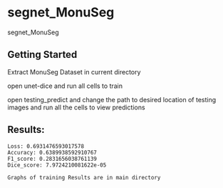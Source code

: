 # segnet_MonuSeg
segnet_MonuSeg


## Getting Started

Extract MonuSeg Dataset in current directory

open unet-dice and run all cells to train

open testing_predict and change the path to desired location of testing images and run all the cells to view predictions



## Results:
```
Loss: 0.6931476593017578
Accuracy: 0.6389938592910767
F1_score: 0.2831656038761139
Dice_score: 7.9724210081622e-05
```
```
Graphs of training Results are in main directory
```
